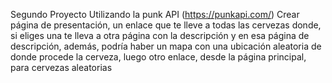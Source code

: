 Segundo Proyecto
Utilizando la punk API  (https://punkapi.com/) 
Crear página de presentación, un enlace que te lleve a todas las cervezas donde, 
si eliges una te lleva a otra página con la descripción y en esa página de descripción, 
además, podría haber un mapa con una ubicación aleatoria de donde procede la cerveza, 
luego otro enlace, desde la página principal, para cervezas aleatorias